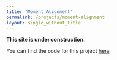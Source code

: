 ```yaml
---
title: "Moment Alignment"
permalink: /projects/moment-alignment
layout: single_without_title
---
```


**This site is under construction.**

You can find the code for this project [here](https://github.com/jzenn/MomentAlignment).

<!-- link here -->